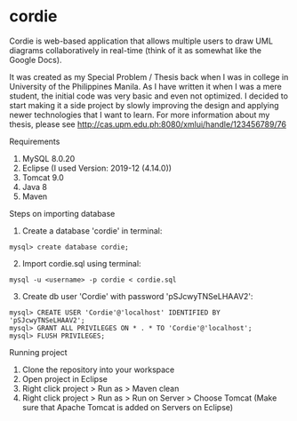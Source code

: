 # cordie

Cordie is web-based application that allows multiple users to draw UML diagrams collaboratively in real-time (think of it as somewhat like the Google Docs).

It was created as my Special Problem / Thesis back when I was in college in University of the Philippines Manila. As I have written it when I was a mere student, the initial code was very basic and even not optimized. I decided to start making it a side project by slowly improving the design and applying newer technologies that I want to learn. For more information about my thesis, please see http://cas.upm.edu.ph:8080/xmlui/handle/123456789/76

Requirements
1. MySQL 8.0.20
2. Eclipse (I used Version: 2019-12 (4.14.0))
3. Tomcat 9.0
4. Java 8
5. Maven

Steps on importing database
1. Create a database 'cordie' in terminal:
```
mysql> create database cordie;
```

2. Import cordie.sql using terminal:
```
mysql -u <username> -p cordie < cordie.sql
```

3. Create db user 'Cordie' with password 'pSJcwyTNSeLHAAV2':
```
mysql> CREATE USER 'Cordie'@'localhost' IDENTIFIED BY 'pSJcwyTNSeLHAAV2';
mysql> GRANT ALL PRIVILEGES ON * . * TO 'Cordie'@'localhost';
mysql> FLUSH PRIVILEGES;
```

Running project
1. Clone the repository into your workspace
2. Open project in Eclipse
3. Right click project > Run as > Maven clean
4. Right click project > Run as > Run on Server > Choose Tomcat (Make sure that Apache Tomcat is added on Servers on Eclipse)

